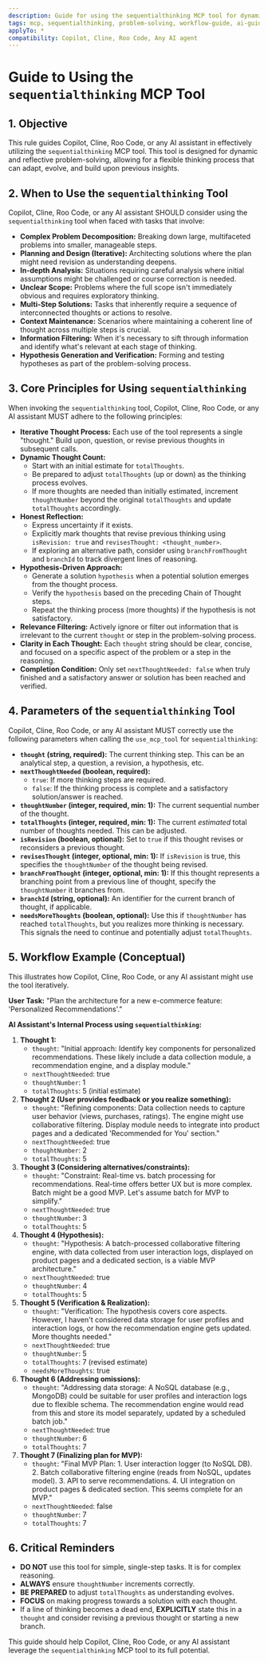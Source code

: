 ```yaml
---
description: Guide for using the sequentialthinking MCP tool for dynamic and reflective problem-solving.
tags: mcp, sequentialthinking, problem-solving, workflow-guide, ai-guidance
applyTo: *
compatibility: Copilot, Cline, Roo Code, Any AI agent
---
```


# Guide to Using the `sequentialthinking` MCP Tool

## 1. Objective

This rule guides Copilot, Cline, Roo Code, or any AI assistant in effectively utilizing the `sequentialthinking` MCP tool. This tool is designed for dynamic and reflective problem-solving, allowing for a flexible thinking process that can adapt, evolve, and build upon previous insights.

## 2. When to Use the `sequentialthinking` Tool

Copilot, Cline, Roo Code, or any AI assistant SHOULD consider using the `sequentialthinking` tool when faced with tasks that involve:

*   **Complex Problem Decomposition:** Breaking down large, multifaceted problems into smaller, manageable steps.
*   **Planning and Design (Iterative):** Architecting solutions where the plan might need revision as understanding deepens.
*   **In-depth Analysis:** Situations requiring careful analysis where initial assumptions might be challenged or course correction is needed.
*   **Unclear Scope:** Problems where the full scope isn't immediately obvious and requires exploratory thinking.
*   **Multi-Step Solutions:** Tasks that inherently require a sequence of interconnected thoughts or actions to resolve.
*   **Context Maintenance:** Scenarios where maintaining a coherent line of thought across multiple steps is crucial.
*   **Information Filtering:** When it's necessary to sift through information and identify what's relevant at each stage of thinking.
*   **Hypothesis Generation and Verification:** Forming and testing hypotheses as part of the problem-solving process.

## 3. Core Principles for Using `sequentialthinking`

When invoking the `sequentialthinking` tool, Copilot, Cline, Roo Code, or any AI assistant MUST adhere to the following principles:

*   **Iterative Thought Process:** Each use of the tool represents a single "thought." Build upon, question, or revise previous thoughts in subsequent calls.
*   **Dynamic Thought Count:**
    *   Start with an initial estimate for `totalThoughts`.
    *   Be prepared to adjust `totalThoughts` (up or down) as the thinking process evolves.
    *   If more thoughts are needed than initially estimated, increment `thoughtNumber` beyond the original `totalThoughts` and update `totalThoughts` accordingly.
*   **Honest Reflection:**
    *   Express uncertainty if it exists.
    *   Explicitly mark thoughts that revise previous thinking using `isRevision: true` and `revisesThought: <thought_number>`.
    *   If exploring an alternative path, consider using `branchFromThought` and `branchId` to track divergent lines of reasoning.
*   **Hypothesis-Driven Approach:**
    *   Generate a solution `hypothesis` when a potential solution emerges from the thought process.
    *   Verify the `hypothesis` based on the preceding Chain of Thought steps.
    *   Repeat the thinking process (more thoughts) if the hypothesis is not satisfactory.
*   **Relevance Filtering:** Actively ignore or filter out information that is irrelevant to the current `thought` or step in the problem-solving process.
*   **Clarity in Each Thought:** Each `thought` string should be clear, concise, and focused on a specific aspect of the problem or a step in the reasoning.
*   **Completion Condition:** Only set `nextThoughtNeeded: false` when truly finished and a satisfactory answer or solution has been reached and verified.

## 4. Parameters of the `sequentialthinking` Tool

Copilot, Cline, Roo Code, or any AI assistant MUST correctly use the following parameters when calling the `use_mcp_tool` for `sequentialthinking`:

*   **`thought` (string, required):** The current thinking step. This can be an analytical step, a question, a revision, a hypothesis, etc.
*   **`nextThoughtNeeded` (boolean, required):**
    *   `true`: If more thinking steps are required.
    *   `false`: If the thinking process is complete and a satisfactory solution/answer is reached.
*   **`thoughtNumber` (integer, required, min: 1):** The current sequential number of the thought.
*   **`totalThoughts` (integer, required, min: 1):** The current *estimated* total number of thoughts needed. This can be adjusted.
*   **`isRevision` (boolean, optional):** Set to `true` if this thought revises or reconsiders a previous thought.
*   **`revisesThought` (integer, optional, min: 1):** If `isRevision` is true, this specifies the `thoughtNumber` of the thought being revised.
*   **`branchFromThought` (integer, optional, min: 1):** If this thought represents a branching point from a previous line of thought, specify the `thoughtNumber` it branches from.
*   **`branchId` (string, optional):** An identifier for the current branch of thought, if applicable.
*   **`needsMoreThoughts` (boolean, optional):** Use this if `thoughtNumber` has reached `totalThoughts`, but you realizes more thinking is necessary. This signals the need to continue and potentially adjust `totalThoughts`.

## 5. Workflow Example (Conceptual)

This illustrates how Copilot, Cline, Roo Code, or any AI assistant might use the tool iteratively.

**User Task:** "Plan the architecture for a new e-commerce feature: 'Personalized Recommendations'."

**AI Assistant's Internal Process using `sequentialthinking`:**

1.  **Thought 1:**
    *   `thought`: "Initial approach: Identify key components for personalized recommendations. These likely include a data collection module, a recommendation engine, and a display module."
    *   `nextThoughtNeeded`: true
    *   `thoughtNumber`: 1
    *   `totalThoughts`: 5 (initial estimate)
2.  **Thought 2 (User provides feedback or you realize something):**
    *   `thought`: "Refining components: Data collection needs to capture user behavior (views, purchases, ratings). The engine might use collaborative filtering. Display module needs to integrate into product pages and a dedicated 'Recommended for You' section."
    *   `nextThoughtNeeded`: true
    *   `thoughtNumber`: 2
    *   `totalThoughts`: 5
3.  **Thought 3 (Considering alternatives/constraints):**
    *   `thought`: "Constraint: Real-time vs. batch processing for recommendations. Real-time offers better UX but is more complex. Batch might be a good MVP. Let's assume batch for MVP to simplify."
    *   `nextThoughtNeeded`: true
    *   `thoughtNumber`: 3
    *   `totalThoughts`: 5
4.  **Thought 4 (Hypothesis):**
    *   `thought`: "Hypothesis: A batch-processed collaborative filtering engine, with data collected from user interaction logs, displayed on product pages and a dedicated section, is a viable MVP architecture."
    *   `nextThoughtNeeded`: true
    *   `thoughtNumber`: 4
    *   `totalThoughts`: 5
5.  **Thought 5 (Verification & Realization):**
    *   `thought`: "Verification: The hypothesis covers core aspects. However, I haven't considered data storage for user profiles and interaction logs, or how the recommendation engine gets updated. More thoughts needed."
    *   `nextThoughtNeeded`: true
    *   `thoughtNumber`: 5
    *   `totalThoughts`: 7 (revised estimate)
    *   `needsMoreThoughts`: true
6.  **Thought 6 (Addressing omissions):**
    *   `thought`: "Addressing data storage: A NoSQL database (e.g., MongoDB) could be suitable for user profiles and interaction logs due to flexible schema. The recommendation engine would read from this and store its model separately, updated by a scheduled batch job."
    *   `nextThoughtNeeded`: true
    *   `thoughtNumber`: 6
    *   `totalThoughts`: 7
7.  **Thought 7 (Finalizing plan for MVP):**
    *   `thought`: "Final MVP Plan: 1. User interaction logger (to NoSQL DB). 2. Batch collaborative filtering engine (reads from NoSQL, updates model). 3. API to serve recommendations. 4. UI integration on product pages & dedicated section. This seems complete for an MVP."
    *   `nextThoughtNeeded`: false
    *   `thoughtNumber`: 7
    *   `totalThoughts`: 7

## 6. Critical Reminders

*   **DO NOT** use this tool for simple, single-step tasks. It is for complex reasoning.
*   **ALWAYS** ensure `thoughtNumber` increments correctly.
*   **BE PREPARED** to adjust `totalThoughts` as understanding evolves.
*   **FOCUS** on making progress towards a solution with each thought.
*   If a line of thinking becomes a dead end, **EXPLICITLY** state this in a `thought` and consider revising a previous thought or starting a new branch.

This guide should help Copilot, Cline, Roo Code, or any AI assistant leverage the `sequentialthinking` MCP tool to its full potential.
